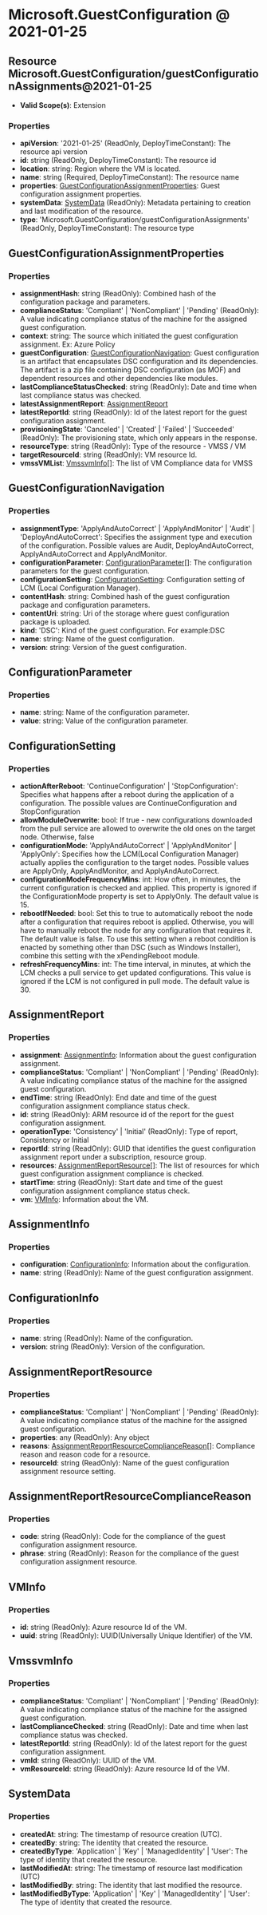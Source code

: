 # Microsoft.GuestConfiguration @ 2021-01-25

## Resource Microsoft.GuestConfiguration/guestConfigurationAssignments@2021-01-25
* **Valid Scope(s)**: Extension
### Properties
* **apiVersion**: '2021-01-25' (ReadOnly, DeployTimeConstant): The resource api version
* **id**: string (ReadOnly, DeployTimeConstant): The resource id
* **location**: string: Region where the VM is located.
* **name**: string (Required, DeployTimeConstant): The resource name
* **properties**: [GuestConfigurationAssignmentProperties](#guestconfigurationassignmentproperties): Guest configuration assignment properties.
* **systemData**: [SystemData](#systemdata) (ReadOnly): Metadata pertaining to creation and last modification of the resource.
* **type**: 'Microsoft.GuestConfiguration/guestConfigurationAssignments' (ReadOnly, DeployTimeConstant): The resource type

## GuestConfigurationAssignmentProperties
### Properties
* **assignmentHash**: string (ReadOnly): Combined hash of the configuration package and parameters.
* **complianceStatus**: 'Compliant' | 'NonCompliant' | 'Pending' (ReadOnly): A value indicating compliance status of the machine for the assigned guest configuration.
* **context**: string: The source which initiated the guest configuration assignment. Ex: Azure Policy
* **guestConfiguration**: [GuestConfigurationNavigation](#guestconfigurationnavigation): Guest configuration is an artifact that encapsulates DSC configuration and its dependencies. The artifact is a zip file containing DSC configuration (as MOF) and dependent resources and other dependencies like modules.
* **lastComplianceStatusChecked**: string (ReadOnly): Date and time when last compliance status was checked.
* **latestAssignmentReport**: [AssignmentReport](#assignmentreport)
* **latestReportId**: string (ReadOnly): Id of the latest report for the guest configuration assignment.
* **provisioningState**: 'Canceled' | 'Created' | 'Failed' | 'Succeeded' (ReadOnly): The provisioning state, which only appears in the response.
* **resourceType**: string (ReadOnly): Type of the resource - VMSS / VM
* **targetResourceId**: string (ReadOnly): VM resource Id.
* **vmssVMList**: [VmssvmInfo](#vmssvminfo)[]: The list of VM Compliance data for VMSS

## GuestConfigurationNavigation
### Properties
* **assignmentType**: 'ApplyAndAutoCorrect' | 'ApplyAndMonitor' | 'Audit' | 'DeployAndAutoCorrect': Specifies the assignment type and execution of the configuration. Possible values are Audit, DeployAndAutoCorrect, ApplyAndAutoCorrect and ApplyAndMonitor.
* **configurationParameter**: [ConfigurationParameter](#configurationparameter)[]: The configuration parameters for the guest configuration.
* **configurationSetting**: [ConfigurationSetting](#configurationsetting): Configuration setting of LCM (Local Configuration Manager).
* **contentHash**: string: Combined hash of the guest configuration package and configuration parameters.
* **contentUri**: string: Uri of the storage where guest configuration package is uploaded.
* **kind**: 'DSC': Kind of the guest configuration. For example:DSC
* **name**: string: Name of the guest configuration.
* **version**: string: Version of the guest configuration.

## ConfigurationParameter
### Properties
* **name**: string: Name of the configuration parameter.
* **value**: string: Value of the configuration parameter.

## ConfigurationSetting
### Properties
* **actionAfterReboot**: 'ContinueConfiguration' | 'StopConfiguration': Specifies what happens after a reboot during the application of a configuration. The possible values are ContinueConfiguration and StopConfiguration
* **allowModuleOverwrite**: bool: If true - new configurations downloaded from the pull service are allowed to overwrite the old ones on the target node. Otherwise, false
* **configurationMode**: 'ApplyAndAutoCorrect' | 'ApplyAndMonitor' | 'ApplyOnly': Specifies how the LCM(Local Configuration Manager) actually applies the configuration to the target nodes. Possible values are ApplyOnly, ApplyAndMonitor, and ApplyAndAutoCorrect.
* **configurationModeFrequencyMins**: int: How often, in minutes, the current configuration is checked and applied. This property is ignored if the ConfigurationMode property is set to ApplyOnly. The default value is 15.
* **rebootIfNeeded**: bool: Set this to true to automatically reboot the node after a configuration that requires reboot is applied. Otherwise, you will have to manually reboot the node for any configuration that requires it. The default value is false. To use this setting when a reboot condition is enacted by something other than DSC (such as Windows Installer), combine this setting with the xPendingReboot module.
* **refreshFrequencyMins**: int: The time interval, in minutes, at which the LCM checks a pull service to get updated configurations. This value is ignored if the LCM is not configured in pull mode. The default value is 30.

## AssignmentReport
### Properties
* **assignment**: [AssignmentInfo](#assignmentinfo): Information about the guest configuration assignment.
* **complianceStatus**: 'Compliant' | 'NonCompliant' | 'Pending' (ReadOnly): A value indicating compliance status of the machine for the assigned guest configuration.
* **endTime**: string (ReadOnly): End date and time of the guest configuration assignment compliance status check.
* **id**: string (ReadOnly): ARM resource id of the report for the guest configuration assignment.
* **operationType**: 'Consistency' | 'Initial' (ReadOnly): Type of report, Consistency or Initial
* **reportId**: string (ReadOnly): GUID that identifies the guest configuration assignment report under a subscription, resource group.
* **resources**: [AssignmentReportResource](#assignmentreportresource)[]: The list of resources for which guest configuration assignment compliance is checked.
* **startTime**: string (ReadOnly): Start date and time of the guest configuration assignment compliance status check.
* **vm**: [VMInfo](#vminfo): Information about the VM.

## AssignmentInfo
### Properties
* **configuration**: [ConfigurationInfo](#configurationinfo): Information about the configuration.
* **name**: string (ReadOnly): Name of the guest configuration assignment.

## ConfigurationInfo
### Properties
* **name**: string (ReadOnly): Name of the configuration.
* **version**: string (ReadOnly): Version of the configuration.

## AssignmentReportResource
### Properties
* **complianceStatus**: 'Compliant' | 'NonCompliant' | 'Pending' (ReadOnly): A value indicating compliance status of the machine for the assigned guest configuration.
* **properties**: any (ReadOnly): Any object
* **reasons**: [AssignmentReportResourceComplianceReason](#assignmentreportresourcecompliancereason)[]: Compliance reason and reason code for a resource.
* **resourceId**: string (ReadOnly): Name of the guest configuration assignment resource setting.

## AssignmentReportResourceComplianceReason
### Properties
* **code**: string (ReadOnly): Code for the compliance of the guest configuration assignment resource.
* **phrase**: string (ReadOnly): Reason for the compliance of the guest configuration assignment resource.

## VMInfo
### Properties
* **id**: string (ReadOnly): Azure resource Id of the VM.
* **uuid**: string (ReadOnly): UUID(Universally Unique Identifier) of the VM.

## VmssvmInfo
### Properties
* **complianceStatus**: 'Compliant' | 'NonCompliant' | 'Pending' (ReadOnly): A value indicating compliance status of the machine for the assigned guest configuration.
* **lastComplianceChecked**: string (ReadOnly): Date and time when last compliance status was checked.
* **latestReportId**: string (ReadOnly): Id of the latest report for the guest configuration assignment.
* **vmId**: string (ReadOnly): UUID of the VM.
* **vmResourceId**: string (ReadOnly): Azure resource Id of the VM.

## SystemData
### Properties
* **createdAt**: string: The timestamp of resource creation (UTC).
* **createdBy**: string: The identity that created the resource.
* **createdByType**: 'Application' | 'Key' | 'ManagedIdentity' | 'User': The type of identity that created the resource.
* **lastModifiedAt**: string: The timestamp of resource last modification (UTC)
* **lastModifiedBy**: string: The identity that last modified the resource.
* **lastModifiedByType**: 'Application' | 'Key' | 'ManagedIdentity' | 'User': The type of identity that created the resource.

